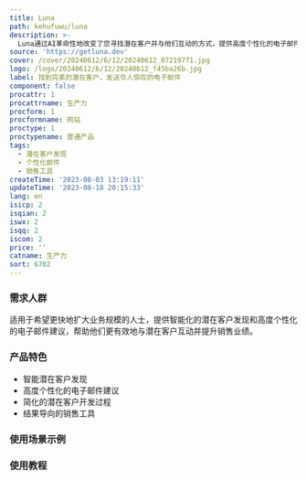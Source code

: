 ```yaml
---
title: Luna
path: kehufuwu/luna
description: >-
  Luna通过AI革命性地改变了您寻找潜在客户并与他们互动的方式，提供高度个性化的电子邮件建议，从而帮助您更快地扩大业务规模。Luna可以让您摆脱依赖个人关系、繁琐的潜在客户开发、单调的电子邮件推广，并忽视个性化的强大力量的困扰。它还提供定价灵活、功能丰富的计划，以满足不同用户的需求。
source: 'https://getluna.dev'
cover: /cover/20240612/6/12/20240612_07219771.jpg
logo: /logo/20240612/6/12/20240612_f45ba26b.jpg
label: 找到完美的潜在客户，发送令人惊叹的电子邮件
component: false
procattr: 1
procattrname: 生产力
procform: 1
procformname: 网站
proctype: 1
proctypename: 普通产品
tags:
  - 潜在客户发现
  - 个性化邮件
  - 销售工具
createTime: '2023-08-03 13:19:11'
updateTime: '2023-08-18 20:15:33'
lang: en
isicp: 2
isqian: 2
iswx: 2
isqq: 2
iscom: 2
price: ''
catname: 生产力
sort: 6702
---
```




### 需求人群
适用于希望更快地扩大业务规模的人士，提供智能化的潜在客户发现和高度个性化的电子邮件建议，帮助他们更有效地与潜在客户互动并提升销售业绩。

### 产品特色
- 智能潜在客户发现
- 高度个性化的电子邮件建议
- 简化的潜在客户开发过程
- 结果导向的销售工具

### 使用场景示例


### 使用教程


  
